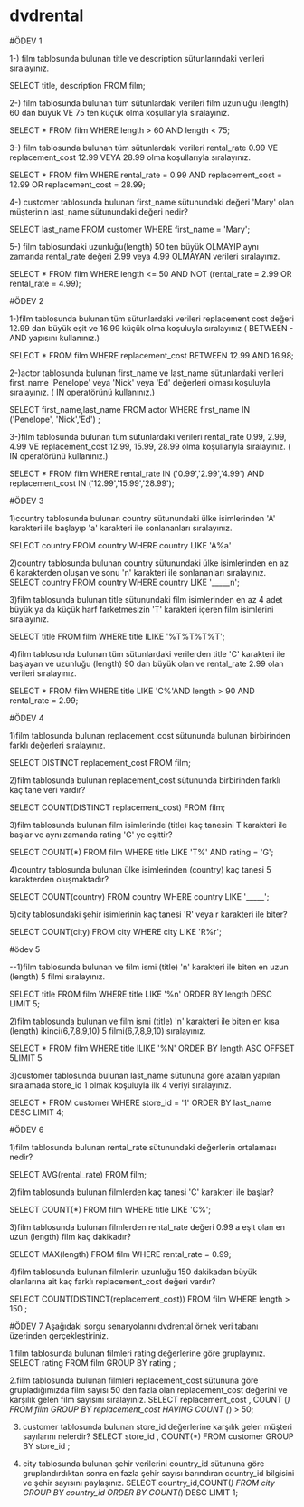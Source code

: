 # dvdrental
#ÖDEV 1

1-) film tablosunda bulunan title ve description sütunlarındaki verileri sıralayınız.

SELECT title, description FROM film;

2-) film tablosunda bulunan tüm sütunlardaki verileri film uzunluğu (length) 60 dan büyük VE 75 ten küçük olma koşullarıyla sıralayınız.

SELECT * FROM film
WHERE length > 60 AND length < 75;

3-) film tablosunda bulunan tüm sütunlardaki verileri rental_rate 0.99 VE replacement_cost 12.99 VEYA 28.99 olma koşullarıyla sıralayınız.

SELECT * FROM film
WHERE rental_rate = 0.99 AND replacement_cost = 12.99 
OR replacement_cost = 28.99;

4-) customer tablosunda bulunan first_name sütunundaki değeri 'Mary' olan müşterinin last_name sütunundaki değeri nedir?

SELECT last_name FROM customer
WHERE first_name = 'Mary';

5-) film tablosundaki uzunluğu(length) 50 ten büyük OLMAYIP aynı zamanda rental_rate değeri 2.99 veya 4.99 OLMAYAN verileri sıralayınız.

SELECT * FROM film
WHERE length <= 50 
AND NOT (rental_rate = 2.99 OR rental_rate = 4.99);

#ÖDEV 2

1-)film tablosunda bulunan tüm sütunlardaki verileri replacement cost değeri 12.99 dan büyük eşit ve 16.99 küçük olma koşuluyla sıralayınız ( BETWEEN - AND yapısını kullanınız.)

SELECT * FROM film WHERE replacement_cost BETWEEN 12.99 AND 16.98; 

2-)actor tablosunda bulunan first_name ve last_name sütunlardaki verileri first_name 'Penelope' veya 'Nick' veya 'Ed' değerleri olması koşuluyla sıralayınız. ( IN operatörünü kullanınız.)

SELECT first_name,last_name FROM actor WHERE first_name IN ('Penelope', 'Nick','Ed') ;

3-)film tablosunda bulunan tüm sütunlardaki verileri rental_rate 0.99, 2.99, 4.99 VE replacement_cost 12.99, 15.99, 28.99 olma koşullarıyla sıralayınız. ( IN operatörünü kullanınız.)

SELECT * FROM film WHERE rental_rate IN ('0.99','2.99','4.99') AND replacement_cost IN ('12.99','15.99','28.99'); 

#ÖDEV 3

1)country tablosunda bulunan country sütunundaki ülke isimlerinden 'A' karakteri ile başlayıp 'a' karakteri ile sonlananları sıralayınız.

SELECT country FROM country
WHERE country LIKE 'A%a'

2)country tablosunda bulunan country sütunundaki ülke isimlerinden en az 6 karakterden oluşan ve sonu 'n' karakteri ile sonlananları sıralayınız.
SELECT country FROM country
WHERE country LIKE '_____n';

3)film tablosunda bulunan title sütunundaki film isimlerinden en az 4 adet büyük ya da küçük harf farketmesizin 'T' karakteri içeren film isimlerini sıralayınız.

SELECT title FROM film
WHERE title ILIKE '%T%T%T%T';

4)film tablosunda bulunan tüm sütunlardaki verilerden title 'C' karakteri ile başlayan ve uzunluğu (length) 90 dan büyük olan ve rental_rate 2.99 olan verileri sıralayınız.

SELECT * FROM film
WHERE title LIKE 'C%'AND length > 90 AND rental_rate = 2.99;

#ÖDEV 4

1)film tablosunda bulunan replacement_cost sütununda bulunan birbirinden farklı değerleri sıralayınız.

SELECT DISTINCT replacement_cost FROM film;

2)film tablosunda bulunan replacement_cost sütununda birbirinden farklı kaç tane veri vardır?

SELECT COUNT(DISTINCT replacement_cost) FROM film;

3)film tablosunda bulunan film isimlerinde (title) kaç tanesini T karakteri ile başlar ve aynı zamanda rating 'G' ye eşittir?

SELECT COUNT(*) FROM film 
WHERE title LIKE 'T%' AND rating = 'G';

4)country tablosunda bulunan ülke isimlerinden (country) kaç tanesi 5 karakterden oluşmaktadır?

SELECT COUNT(country) FROM country
WHERE country LIKE '_____';

5)city tablosundaki şehir isimlerinin kaç tanesi 'R' veya r karakteri ile biter?

SELECT COUNT(city) FROM city
WHERE city LIKE 'R%r';


#ödev 5

--1)film tablosunda bulunan ve film ismi (title) 'n' karakteri ile biten en uzun (length) 5 filmi sıralayınız.

SELECT title FROM film
WHERE title LIKE '%n'
ORDER BY length DESC
LIMIT 5;

2)film tablosunda bulunan ve film ismi (title) 'n' karakteri ile biten en kısa (length) ikinci(6,7,8,9,10) 5 filmi(6,7,8,9,10) sıralayınız.

SELECT * FROM film
WHERE title ILIKE '%N'
ORDER BY length ASC
OFFSET 5LIMIT 5

3)customer tablosunda bulunan last_name sütununa göre azalan yapılan sıralamada store_id 1 olmak koşuluyla ilk 4 veriyi sıralayınız.

SELECT * FROM customer
WHERE store_id = '1'
ORDER BY last_name DESC
LIMIT 4;

#ÖDEV 6

1)film tablosunda bulunan rental_rate sütunundaki değerlerin ortalaması nedir?

SELECT AVG(rental_rate) FROM film;

2)film tablosunda bulunan filmlerden kaç tanesi 'C' karakteri ile başlar?

SELECT COUNT(*) FROM film 
WHERE title LIKE 'C%';

3)film tablosunda bulunan filmlerden rental_rate değeri 0.99 a eşit olan en uzun (length) film kaç dakikadır?

SELECT MAX(length) FROM film 
WHERE rental_rate = 0.99;

4)film tablosunda bulunan filmlerin uzunluğu 150 dakikadan büyük olanlarına ait kaç farklı replacement_cost değeri vardır?

SELECT COUNT(DISTINCT(replacement_cost))  FROM film 
WHERE length > 150 ;

#ÖDEV 7
Aşağıdaki sorgu senaryolarını dvdrental örnek veri tabanı üzerinden gerçekleştiriniz.

1.film tablosunda bulunan filmleri rating değerlerine göre gruplayınız.
SELECT rating FROM film
GROUP BY rating ;

2.film tablosunda bulunan filmleri replacement_cost sütununa göre grupladığımızda film sayısı 50 den fazla olan replacement_cost değerini ve karşılık gelen film sayısını sıralayınız.
SELECT replacement_cost , COUNT (*) FROM film
GROUP BY replacement_cost 
HAVING COUNT (*) > 50;

3. customer tablosunda bulunan store_id değerlerine karşılık gelen müşteri sayılarını nelerdir? 
SELECT store_id , COUNT(*) FROM customer
GROUP BY store_id ;

4. city tablosunda bulunan şehir verilerini country_id sütununa göre gruplandırdıktan sonra en fazla şehir sayısı barındıran country_id bilgisini ve şehir sayısını paylaşınız.
SELECT country_id,COUNT(*) FROM city
GROUP BY country_id 
ORDER BY COUNT(*) DESC
LIMIT 1;
